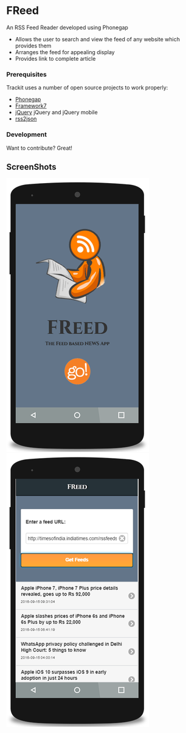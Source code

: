 # FReed
An RSS Feed Reader developed using Phonegap
  - Allows the user to search and view the feed of any website which provides them
  - Arranges the feed for appealing display
  - Provides link to complete article


### Prerequisites
Trackit uses a number of open source projects to work properly:

* [Phonegap](http://phonegap.com)
* [Framework7](https://framework7.io/)
* [jQuery](https://jquery.com) jQuery and jQuery mobile
* [rss2json](https://rss2json.com)


### Development

Want to contribute? Great!

## ScreenShots
![alt text](/screenshots/ss1.PNG "Home Screen")
![alt text](/screenshots/ss2.PNG "NEWS Screen")

